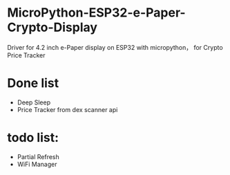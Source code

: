 # MicroPython-ESP32-e-Paper-Crypto-Display
Driver for 4.2 inch e-Paper  display on ESP32 with micropython， for Crypto Price Tracker

# Done list
* Deep Sleep
* Price Tracker from dex scanner api

# todo list:
* Partial Refresh
* WiFi Manager
